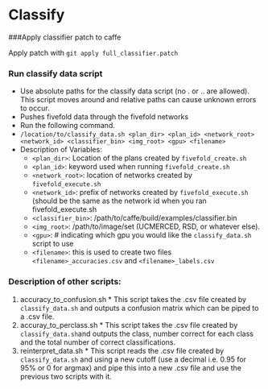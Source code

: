 # Classify


###Apply classifier patch to caffe

Apply patch with `git apply full_classifier.patch`

### Run classify data script
  - Use absolute paths for the classify data script (no . or .. are allowed). This script moves around and relative paths can cause unknown errors to occur.
  - Pushes fivefold data through the fivefold networks
  - Run the following command.
  - ```/location/to/classify_data.sh <plan_dir> <plan_id> <network_root> <network_id> <classifier_bin> <img_root> <gpu> <filename>```
  - Description of Variables:
    * ```<plan_dir>```: Location of the plans created by ```fivefold_create.sh```
    * ```<plan_id>```: keyword used when running ```fivefold_create.sh```
    * ```<network_root>```: location of networks created by ```fivefold_execute.sh```
    * ```<network_id>```: prefix of networks created by ```fivefold_execute.sh``` (should be the same as the network id when you ran fivefold_execute.sh
    * ```<classifier_bin>```: /path/to/caffe/build/examples/classifier.bin
    * ```<img_root>```: /path/to/image/set (UCMERCED, RSD, or whatever else).
    * ```<gpu>```: # indicating which gpu you would like the ```classify_data.sh``` script to use
    * ```<filename>```: this is used to create two files ```<filename>_accuracies.csv``` and ```<filename>_labels.csv```

 
### Description of other scripts:
  1. accuracy_to_confusion.sh
    * This script takes the .csv file created by ```classify_data.sh``` and outputs a confusion matrix which can be piped to a .csv file.
  2. accuray_to_perclass.sh
    * This script takes the .csv file created by ```classify_data.sh```and outputs the class, number correct for each class and the total number of correct classifications.
  3. reinterpret_data.sh
    * This script reads the .csv file created by ```classify_data.sh``` and using a new cutoff (use a decimal i.e. 0.95 for 95% or 0 for argmax) and pipe this into a new .csv file and use the previous two scripts with it.
